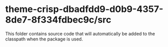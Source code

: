 # theme-crisp-dbadfdd9-d0b9-4357-8de7-8f334fdbec9c/src

This folder contains source code that will automatically be added to the classpath when
the package is used.
